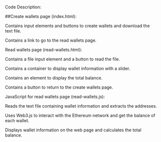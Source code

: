 Code Description:

##Create wallets page (index.html):

Contains input elements and buttons to create wallets and download the text file.

Contains a link to go to the read wallets page.

Read wallets page (read-wallets.html):

Contains a file input element and a button to read the file.

Contains a container to display wallet information with a slider.

Contains an element to display the total balance.

Contains a button to return to the create wallets page.

JavaScript for read wallets page (read-wallets.js):

Reads the text file containing wallet information and extracts the addresses.

Uses Web3.js to interact with the Ethereum network and get the balance of each wallet.

Displays wallet information on the web page and calculates the total balance.


